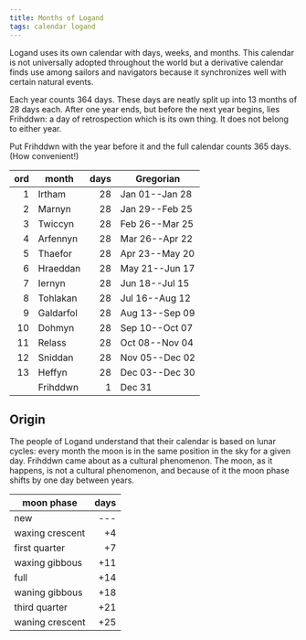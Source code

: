 ```yaml
---
title: Months of Logand
tags: calendar logand
---
```


Logand uses its own calendar with days, weeks, and months.
This calendar is not universally adopted throughout the world
but a derivative calendar finds use among sailors and navigators
because it synchronizes well with certain natural events.

Each year counts 364 days.
These days are neatly split up into 13 months of 28 days each.
After one year ends,
but before the next year begins,
lies Frihddwn:
a day of retrospection which is its own thing.
It does not belong to either year.

Put Frihddwn with the year before it
and the full calendar counts 365 days.
(How convenient!)

| ord | month     | days | Gregorian      |
| --: | --------- | ---: | -------------- |
|   1 | Irtham    |   28 | Jan 01--Jan 28 |
|   2 | Marnyn    |   28 | Jan 29--Feb 25 |
|   3 | Twiccyn   |   28 | Feb 26--Mar 25 |
|   4 | Arfennyn  |   28 | Mar 26--Apr 22 |
|   5 | Thaefor   |   28 | Apr 23--May 20 |
|   6 | Hraeddan  |   28 | May 21--Jun 17 |
|   7 | Iernyn    |   28 | Jun 18--Jul 15 |
|   8 | Tohlakan  |   28 | Jul 16--Aug 12 |
|   9 | Galdarfol |   28 | Aug 13--Sep 09 |
|  10 | Dohmyn    |   28 | Sep 10--Oct 07 |
|  11 | Relass    |   28 | Oct 08--Nov 04 |
|  12 | Sniddan   |   28 | Nov 05--Dec 02 |
|  13 | Heffyn    |   28 | Dec 03--Dec 30 |
|     | Frihddwn  |    1 | Dec 31         |

## Origin

The people of Logand understand that their calendar is based on lunar cycles:
every month the moon is in the same position in the sky for a given day.
Frihddwn came about as a cultural phenomenon.
The moon, as it happens, is not a cultural phenomenon,
and because of it the moon phase shifts by one day between years.

| moon phase      | days |
| --------------- | ---: |
| new             |  --- |
| waxing crescent |   +4 |
| first quarter   |   +7 |
| waxing gibbous  |  +11 |
| full            |  +14 |
| waning gibbous  |  +18 |
| third quarter   |  +21 |
| waning crescent |  +25 |
